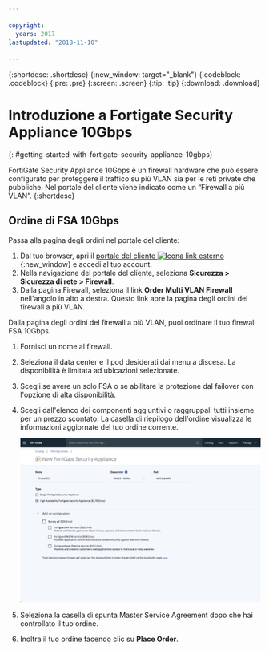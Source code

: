 ```yaml
---

copyright:
  years: 2017
lastupdated: "2018-11-10"

---
```


{:shortdesc: .shortdesc}
{:new_window: target="_blank"}
{:codeblock: .codeblock}
{:pre: .pre}
{:screen: .screen}
{:tip: .tip}
{:download: .download}

# Introduzione a Fortigate Security Appliance 10Gbps
{: #getting-started-with-fortigate-security-appliance-10gbps}

FortiGate Security Appliance 10Gbps è un firewall hardware che può essere configurato per proteggere il traffico su più VLAN sia per le reti private che pubbliche. Nel portale del cliente viene indicato come un “Firewall a più VLAN”.
{:shortdesc}

## Ordine di FSA 10Gbps

Passa alla pagina degli ordini nel portale del cliente:

1. Dal tuo browser, apri il [portale del cliente ![Icona link esterno](../../icons/launch-glyph.svg "Icona link esterno")](https://control.softlayer.com/){:new_window} e accedi al tuo account.
2. Nella navigazione del portale del cliente, seleziona **Sicurezza > Sicurezza di rete > Firewall**.
3. Dalla pagina Firewall, seleziona il link **Order Multi VLAN Firewall** nell'angolo in alto a destra. Questo link apre la pagina degli ordini del firewall a più VLAN.

Dalla pagina degli ordini del firewall a più VLAN, puoi ordinare il tuo firewall FSA 10Gbps.

1. Fornisci un nome al firewall.
2. Seleziona il data center e il pod desiderati dai menu a discesa. La disponibilità è limitata ad ubicazioni selezionate.
3. Scegli se avere un solo FSA o se abilitare la protezione dal failover con l'opzione di alta disponibilità.
4. Scegli dall'elenco dei componenti aggiuntivi o raggruppali tutti insieme per un prezzo scontato. La casella di riepilogo dell'ordine visualizza le informazioni aggiornate del tuo ordine corrente.

	<img src="images/ordering.png" alt="disegno" style="width: 600px;"/>

5. Seleziona la casella di spunta Master Service Agreement dopo che hai controllato il tuo ordine.
6. Inoltra il tuo ordine facendo clic su **Place Order**.
